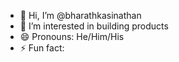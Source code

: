 - 👋 Hi, I’m @bharathkasinathan
- 👀 I’m interested in building products
- 😄 Pronouns: He/Him/His
- ⚡ Fun fact: 

<!---
bharathkasinathan/bharathkasinathan is a ✨ special ✨ repository because its `README.md` (this file) appears on your GitHub profile.
You can click the Preview link to take a look at your changes.
--->
